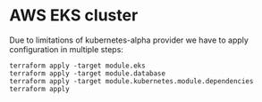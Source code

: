 # AWS EKS cluster

Due to limitations of kubernetes-alpha provider we have to apply configuration in multiple steps:

```
terraform apply -target module.eks
terraform apply -target module.database
terraform apply -target module.kubernetes.module.dependencies
terraform apply
```

